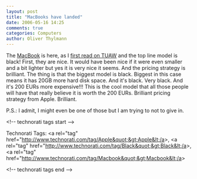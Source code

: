 ```yaml
---
layout: post
title: "MacBooks have landed"
date: 2006-05-16 14:25
comments: true
categories: Computers
author: Oliver Thylmann
---
```





The [MacBook](http://www.apple.com/macbook/macbook.html) is here, as I [first read on TUAW](http://www.tuaw.com/2006/05/16/macbook-is-here-and-its-black/) and the top line model is black! First, they are nice. It would have been nice if it were even smaller and a bit lighter but yes it is very nice it seems. And the pricing strategy is brilliant. The thing is that the biggest model is black. Biggest in this case means it has 20GB more hard disk space. And it's black. Very black. And it's 200 EURs more expensive!!! This is the cool model that all those people will have that really believe it is worth the 200 EURs. Brilliant pricing strategy from Apple. Brilliant.

P.S.: I admit, I might even be one of those but I am trying to not to give in.

&lt;!-- technorati tags start --&gt;

Technorati Tags: &lt;a rel=&quot;tag&quot; href=&quot;http://www.technorati.com/tag/Apple&quot;&gt;Apple&lt;/a&gt;, &lt;a rel=&quot;tag&quot; href=&quot;http://www.technorati.com/tag/Black&quot;&gt;Black&lt;/a&gt;, &lt;a rel=&quot;tag&quot; href=&quot;http://www.technorati.com/tag/Macbook&quot;&gt;Macbook&lt;/a&gt;

&lt;!-- technorati tags end --&gt;

